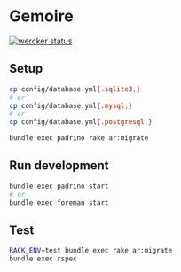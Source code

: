 # Gemoire

[![wercker status](https://app.wercker.com/status/77a69cca299dd5e4b69c2c972beadcda/m "wercker status")](https://app.wercker.com/project/bykey/77a69cca299dd5e4b69c2c972beadcda)

## Setup
```bash
cp config/database.yml{.sqlite3,}
# or
cp config/database.yml{.mysql,}
# or
cp config/database.yml{.postgresql,}

bundle exec padrino rake ar:migrate
```

## Run development
```bash
bundle exec padrino start
# or
bundle exec foreman start
```

## Test
```bash
RACK_ENV=test bundle exec rake ar:migrate
bundle exec rspec
```
